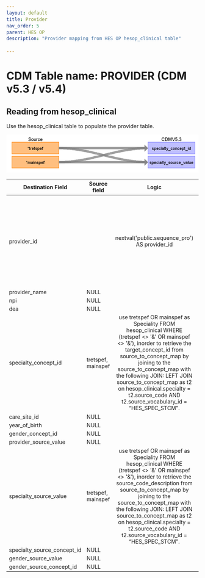 ```yaml
---
layout: default
title: Provider
nav_order: 5
parent: HES OP
description: "Provider mapping from HES OP hesop_clinical table"

---
```


# CDM Table name: PROVIDER (CDM v5.3 / v5.4)

## Reading from hesop_clinical

Use the hesop_clinical table to populate the provider table. 

![](images/image5.png)

| Destination Field | Source field | Logic | Comment field |
| --- | --- | :---: | --- |
| provider_id | | nextval('public.sequence_pro') AS provider_id| A sequence called "sequence_pro" is created in the public schema to ensure the unique generation of provider_id’s. Firstly,the value of the sequence is determined by querying the maximum ID from a predefined source ({TARGET_SCHEMA_TO_LINK}._max_ids) where the field "tbl_name" = "provider".The _max_ids table is established in the schema to be linked to the target schema, serving the purpose of storing maximum IDs for all CDM tables. This facilitates the determination of the next Provider_ID in the sequence. |
| provider_name | NULL |  |  |
| npi | NULL |  |  |
| dea |NULL  |  |  |
| specialty_concept_id | tretspef, mainspef | use tretspef OR mainspef as Speciality FROM hesop_clinical WHERE (tretspef <> '&' OR mainspef <> '&'), inorder to retrieve the target_concept_id from source_to_concept_map by joining to the source_to_concept_map with the following JOIN: LEFT JOIN source_to_concept_map as t2 on hesop_clinical.specialty = t2.source_code AND t2.source_vocabulary_id = “HES_SPEC_STCM”. ||
| care_site_id | NULL| | |
| year_of_birth | NULL |  |  |
| gender_concept_id | NULL | |  |
| provider_source_value | NULL |  | |
| specialty_source_value | tretspef, mainspef | use tretspef OR mainspef as Speciality FROM hesop_clinical WHERE (tretspef <> '&' OR mainspef <> '&'), inorder to retrieve the source_code_description from source_to_concept_map by joining to the source_to_concept_map with the following JOIN: LEFT JOIN source_to_concept_map as t2 on hesop_clinical.specialty = t2.source_code AND t2.source_vocabulary_id = “HES_SPEC_STCM”.||
| specialty_source_concept_id |NULL  |  | |
| gender_source_value | NULL| |  |
| gender_source_concept_id | NULL |  | |